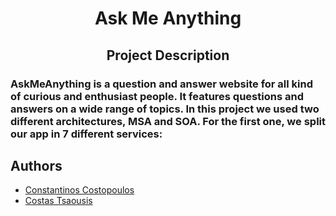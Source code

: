 <h1 align="center"> Ask Me Anything </h1>
<h2 align="center"> Project Description </h2>

### AskMeAnything is a question and answer website for all kind of curious and enthusiast people. It features questions and answers on a wide range of topics. In this project we used two different architectures, MSA and SOA. For the first one, we split our app in 7 different services: ###



## Authors
* <a href="https://github.com/Costopoulos">Constantinos Costopoulos</a>
* <a href="https://github.com/Tsaousis">Costas Tsaousis</a>
